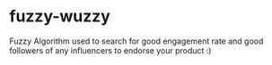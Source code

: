 # fuzzy-wuzzy
Fuzzy Algorithm used to search for 
good engagement rate and good followers 
of any influencers to endorse your product :)
